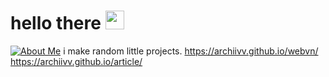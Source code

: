 # hello there <img src="https://discordmojis.com/emojis/10031-60fps_parrot/download" width="30px">
[![About Me](https://img.shields.io/badge/archiiv.cc-8A2BE2)](https://archiiv.cc)
i make random little projects.
https://archiivv.github.io/webvn/
https://archiivv.github.io/article/
